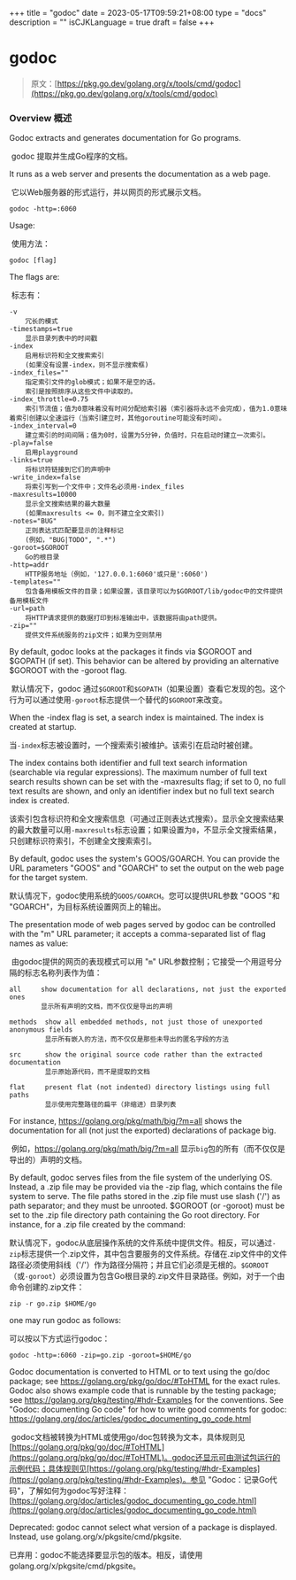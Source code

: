 +++
title = "godoc"
date = 2023-05-17T09:59:21+08:00
type = "docs"
description = ""
isCJKLanguage = true
draft = false
+++
# godoc

> 原文：[https://pkg.go.dev/golang.org/x/tools/cmd/godoc](https://pkg.go.dev/golang.org/x/tools/cmd/godoc)

### Overview 概述

Godoc extracts and generates documentation for Go programs.

​	godoc 提取并生成Go程序的文档。

It runs as a web server and presents the documentation as a web page.

​	它以Web服务器的形式运行，并以网页的形式展示文档。

```
godoc -http=:6060
```

Usage:

​	使用方法：

```
godoc [flag]
```

The flags are:

​	标志有：

```
-v
	冗长的模式
-timestamps=true
	显示目录列表中的时间戳
-index
	启用标识符和全文搜索索引
	(如果没有设置-index，则不显示搜索框)
-index_files=""
	指定索引文件的glob模式；如果不是空的话。
	索引是按照排序从这些文件中读取的。
-index_throttle=0.75
	索引节流值；值为0意味着没有时间分配给索引器（索引器将永远不会完成），值为1.0意味着索引创建以全速运行（当索引建立时，其他goroutine可能没有时间）。
-index_interval=0
	建立索引的时间间隔；值为0时，设置为5分钟，负值时，只在启动时建立一次索引。
-play=false
	启用playground
-links=true
	将标识符链接到它们的声明中
-write_index=false
	将索引写到一个文件中；文件名必须用-index_files
-maxresults=10000
	显示全文搜索结果的最大数量
	(如果maxresults <= 0，则不建立全文索引)
-notes="BUG"
	正则表达式匹配要显示的注释标记
	(例如，"BUG|TODO", ".*")
-goroot=$GOROOT
	Go的根目录
-http=addr
	HTTP服务地址（例如，'127.0.0.1:6060'或只是':6060')
-templates=""
	包含备用模板文件的目录；如果设置，该目录可以为$GOROOT/lib/godoc中的文件提供备用模板文件
-url=path
	将HTTP请求提供的数据打印到标准输出中，该数据将由path提供。
-zip=""
	提供文件系统服务的zip文件；如果为空则禁用 
```

By default, godoc looks at the packages it finds via $GOROOT and $GOPATH (if set). This behavior can be altered by providing an alternative $GOROOT with the -goroot flag.

​	默认情况下，godoc 通过`$GOROOT`和`$GOPATH`（如果设置）查看它发现的包。这个行为可以通过使用`-goroot`标志提供一个替代的`$GOROOT`来改变。

When the -index flag is set, a search index is maintained. The index is created at startup.

​	当`-index`标志被设置时，一个搜索索引被维护。该索引在启动时被创建。

The index contains both identifier and full text search information (searchable via regular expressions). The maximum number of full text search results shown can be set with the -maxresults flag; if set to 0, no full text results are shown, and only an identifier index but no full text search index is created.

​	该索引包含标识符和全文搜索信息（可通过正则表达式搜索）。显示全文搜索结果的最大数量可以用`-maxresults`标志设置；如果设置为`0`，不显示全文搜索结果，只创建标识符索引，不创建全文搜索索引。

By default, godoc uses the system's GOOS/GOARCH. You can provide the URL parameters "GOOS" and "GOARCH" to set the output on the web page for the target system.

​	默认情况下，godoc使用系统的`GOOS/GOARCH`。您可以提供URL参数 "GOOS "和 "GOARCH"，为目标系统设置网页上的输出。

The presentation mode of web pages served by godoc can be controlled with the "m" URL parameter; it accepts a comma-separated list of flag names as value:

​	由godoc提供的网页的表现模式可以用 "`m`" URL参数控制；它接受一个用逗号分隔的标志名称列表作为值：

```
all	    show documentation for all declarations, not just the exported ones
		显示所有声明的文档，而不仅仅是导出的声明
		
methods	 show all embedded methods, not just those of unexported anonymous fields
		 显示所有嵌入的方法，而不仅仅是那些未导出的匿名字段的方法
		
src 	 show the original source code rather than the extracted documentation
		 显示原始源代码，而不是提取的文档
		
flat	 present flat (not indented) directory listings using full paths
		 显示使用完整路径的扁平（非缩进）目录列表
```

For instance, https://golang.org/pkg/math/big/?m=all shows the documentation for all (not just the exported) declarations of package big.

​	例如，https://golang.org/pkg/math/big/?m=all 显示`big`包的所有（而不仅仅是导出的）声明的文档。

By default, godoc serves files from the file system of the underlying OS. Instead, a .zip file may be provided via the -zip flag, which contains the file system to serve. The file paths stored in the .zip file must use slash ('/') as path separator; and they must be unrooted. $GOROOT (or -goroot) must be set to the .zip file directory path containing the Go root directory. For instance, for a .zip file created by the command:

​	默认情况下，godoc从底层操作系统的文件系统中提供文件。相反，可以通过`-zip`标志提供一个.zip文件，其中包含要服务的文件系统。存储在.zip文件中的文件路径必须使用斜线（'/'）作为路径分隔符；并且它们必须是无根的。`$GOROOT`（或`-goroot`）必须设置为包含Go根目录的.zip文件目录路径。例如，对于一个由命令创建的.zip文件：

```
zip -r go.zip $HOME/go
```

one may run godoc as follows:

可以按以下方式运行godoc：

```
godoc -http=:6060 -zip=go.zip -goroot=$HOME/go
```

Godoc documentation is converted to HTML or to text using the go/doc package; see https://golang.org/pkg/go/doc/#ToHTML for the exact rules. Godoc also shows example code that is runnable by the testing package; see https://golang.org/pkg/testing/#hdr-Examples for the conventions. See "Godoc: documenting Go code" for how to write good comments for godoc: https://golang.org/doc/articles/godoc_documenting_go_code.html

​	godoc文档被转换为HTML或使用go/doc包转换为文本，具体规则见[https://golang.org/pkg/go/doc/#ToHTML](https://golang.org/pkg/go/doc/#ToHTML)。godoc还显示可由测试包运行的示例代码；具体规则见[https://golang.org/pkg/testing/#hdr-Examples](https://golang.org/pkg/testing/#hdr-Examples)。参见 "Godoc：记录Go代码"，了解如何为godoc写好注释：[https://golang.org/doc/articles/godoc_documenting_go_code.html](https://golang.org/doc/articles/godoc_documenting_go_code.html)

Deprecated: godoc cannot select what version of a package is displayed. Instead, use golang.org/x/pkgsite/cmd/pkgsite.

​	已弃用：godoc不能选择要显示包的版本。相反，请使用golang.org/x/pkgsite/cmd/pkgsite。